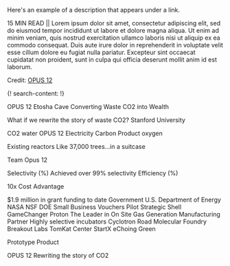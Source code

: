 Here's an example of a description that appears under a link.

15 MIN READ || Lorem ipsum dolor sit amet, consectetur adipiscing elit, sed do eiusmod tempor incididunt ut labore et dolore magna aliqua. Ut enim ad minim veniam, quis nostrud exercitation ullamco laboris nisi ut aliquip ex ea commodo consequat. Duis aute irure dolor in reprehenderit in voluptate velit esse cillum dolore eu fugiat nulla pariatur. Excepteur sint occaecat cupidatat non proident, sunt in culpa qui officia deserunt mollit anim id est laborum.

Credit: [OPUS 12](http://www.cyclotronroad.org/opus12/)

{! search-content: !}

OPUS 12
Etosha Cave
Converting Waste CO2 into Wealth
 
What if we rewrite the story of waste CO2?
Stanford University

CO2
water
OPUS 12
Electricity
Carbon Product
oxygen

Existing reactors 
Like 37,000 trees...in a suitcase

Team Opus 12

Selectivity (%) 
Achieved over 99% selectivity
Efficiency (%)

10x Cost Advantage

$1.9 million in grant funding to date
Government 
U.S. Department of Energy
NASA
NSF
DOE Small Business Vouchers Pilot
Strategic
Shell GameChanger
Proton The Leader in On Site Gas Generation Manufacturing Partner
Highly selective incubators
Cyclotron Road
Molecular Foundry
Breakout Labs
TomKat Center
StartX
eChoing Green

Prototype
Product

OPUS 12
Rewriting the story of CO2


